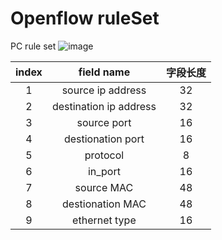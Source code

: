 # Openflow ruleSet
PC rule set
![image](https://user-images.githubusercontent.com/32891792/198617329-5f154d6d-e94c-431f-acff-7c38f4b4c4d5.png)

| index |       field name       | 字段长度 |
| :---: | :--------------------: | :------: |
|   1   |   source ip address    |    32    |
|   2   | destination ip address |    32    |
|   3   |      source port       |    16    |
|   4   |   destionation port    |    16    |
|   5   |        protocol        |    8     |
|   6   |        in_port         |    16    |
|   7   |       source MAC       |    48    |
|   8   |    destionation MAC    |    48    |
|   9   |     ethernet type      |    16    |
